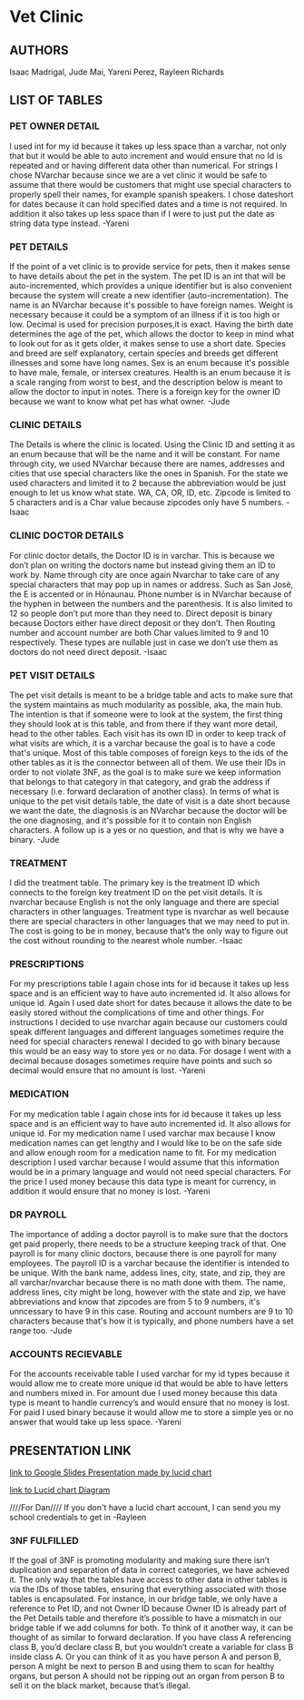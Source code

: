 # Vet Clinic 

## AUTHORS 
Isaac Madrigal, 
Jude Mai, 
Yareni Perez, 
Rayleen Richards 

## LIST OF TABLES 
### PET OWNER DETAIL 
I used int for my id because it takes up less space than a varchar, not only that but it would be able to auto increment and would ensure that no Id is repeated and or having different data other than numerical. For strings I chose NVarchar because since we are a vet clinic it would be safe to assume that there would be customers that might use special characters to properly spell their names, for example spanish speakers. I chose dateshort for dates because it can hold specified dates and a time is not required. In addition it also takes up less space than if I were to just put the date as string data type instead. -Yareni

### PET DETAILS 
If the point of a vet clinic is to provide service for pets, then it makes sense to have details about the pet in the system. The pet ID is an int that will be auto-incremented, which provides a unique identifier but is also convenient because the system will create a new identifier (auto-incrementation). The name is an NVarchar because it's possible to have foreign names. Weight is necessary because it could be a symptom of an illness if it is too high or low. Decimal is used for precision purposes,it is exact. Having the birth date determines the age of the pet, which allows the doctor to keep in mind what to look out for as it gets older, it makes sense to use a short date. Species and breed are self explanatory, certain species and breeds get different illnesses and some have long names. Sex is an enum because it's possible to have male, female, or intersex creatures. Health is an enum because it is a scale ranging from worst to best, and the description below is meant to allow the doctor to input in notes. There is a foreign key for the owner ID because we want to know what pet has what owner. -Jude 

### CLINIC DETAILS 
The Details is where the clinic is located. Using the Clinic ID and setting it as an enum because that will be the name and it will be constant. For name through city, we used NVarchar because there are names, addresses and cities that use special characters like the ones in Spanish. For the state we used characters and limited it to 2 because the abbreviation would be just enough to let us know what state. WA, CA, OR, ID, etc. Zipcode is limited to 5 characters and is a Char value because zipcodes only have 5 numbers. -Isaac 
 
### CLINIC DOCTOR DETAILS 
For clinic doctor details, the Doctor ID is in varchar. This is because we don’t plan on writing the doctors name but instead giving them an ID to work by. Name through city are once again Nvarchar to take care of any special characters that may pop up in names or address. Such as San Josè, the E is accented or in Hōnaunau. Phone number is in NVarchar because of the hyphen in between the numbers and the parenthesis. It is also limited to 12 so people don’t put more than they need to. Direct deposit is binary because Doctors either have direct deposit or they don’t. Then Routing number and account number are both Char values limited to 9 and 10 respectively. These types are nullable just in case we don’t use them as doctors do not need direct deposit. -Isaac 

### PET VISIT DETAILS 
The pet visit details is meant to be a bridge table and acts to make sure that the system maintains as much modularity as possible, aka, the main hub. The intention is that if someone were to look at the system, the first thing they should look at is this table, and from there if they want more detail, head to the other tables. Each visit has its own ID in order to keep track of what visits are which, it is a varchar because the goal is to have a code that's unique. Most of this table composes of foreign keys to the ids of the other tables as it is the connector between all of them. We use their IDs in order to not violate 3NF, as the goal is to make sure we keep information that belongs to that category in that category, and grab the address if necessary (i.e. forward declaration of another class). In terms of what is unique to the pet visit details table, the date of visit is a date short because we want the date, the diagnosis is an NVarchar because the doctor will be the one diagnosing, and it's possible for it to contain non English characters. A follow up is a yes or no question, and that is why we have a binary. -Jude 

### TREATMENT 
I did the treatment table. The primary key is the treatment ID which connects to the foreign key treatment ID on the pet visit details. It is nvarchar because English is not the only language and there are special characters in other languages. Treatment type is nvarchar as well because there are special characters in other languages that we may need to put in. The cost is going to be in money, because that’s the only way to figure out the cost without rounding to the nearest whole number. -Isaac 

### PRESCRIPTIONS 
For my prescriptions table I again chose ints for id because it takes up less space and is an efficient way to have auto incremented id. It also allows for unique id. Again I used date short for dates because it allows the date to be easily stored without the complications of time and other things. For instructions I decided to use nvarchar again because our customers could speak different languages and different languages sometimes require the need for special characters renewal I decided to go with binary because this would be an easy way to store yes or no data. For dosage I went with a decimal because dosages sometimes require have points and such so decimal would ensure that no amount is lost. -Yareni 

### MEDICATION 
For my medication table I again chose ints for id because it takes up less space and is an efficient way to have auto incremented id. It also allows for unique id. For my medication name I used varchar max because I know medication names can get lengthy and I would like to be on the safe side and allow enough room for a medication name to fit. For my medication description I used varchar because I would assume that this information would be in a primary language and would not need special characters. For the price I used money because this data type is meant for currency, in addition it would ensure that no money is lost. -Yareni 

### DR PAYROLL
The importance of adding a doctor payroll is to make sure that the doctors get paid properly, there needs to be a structure keeping track of that. One payroll is for many clinic doctors, because there is one payroll for many employees. The payroll ID is a varchar because the identifier is intended to be unique. With the bank name, addess lines, city, state, and zip, they are all varchar/nvarchar because there is no math done with them. The name, address lines, city might be long, however with the state and zip, we have abbreviations and know that zipcodes are from 5 to 9 numbers, it's unncessary to have 9 in this case. Routing and account numbers are 9 to 10 characters because that's how it is typically, and phone numbers have a set range too. -Jude 

### ACCOUNTS RECIEVABLE 
For the accounts receivable table I used varchar for my id types because it would allow me to create more unique id that would be able to have letters and numbers mixed in. For amount due I used money because this data type is meant to handle currency’s and would ensure that no money is lost. For paid I used binary because it would allow me to store a simple yes or no answer that would take up less space. -Yareni 

## PRESENTATION LINK 
[link to Google Slides Presentation made by lucid chart](https://docs.google.com/presentation/d/12YfVAwFF7ExGGNaMwKP4DxIhIKLSXIY65-16OB-2_8k/edit?usp=sharing)

[link to Lucid chart Diagram](https://lucid.app/lucidchart/53d0d32e-c37e-4253-8818-f19767c77935/edit?viewport_loc=-883%2C267%2C2386%2C861%2C0_0&invitationId=inv_fedce827-80c5-46a2-8e9f-81e3d1329d23)

////For Dan//// If you don't have a lucid chart account, I can send you my school credentials to get in  -Rayleen 

### 3NF FULFILLED 
If the goal of 3NF is promoting modularity and making sure there isn’t duplication and separation of data in correct categories, we have achieved it. The only way that the tables have access to other data in other tables is via the IDs of those tables, ensuring that everything associated with those tables is encapsulated. For instance, in our bridge table, we only have a reference to Pet ID, and not Owner ID because Owner ID is already part of the Pet Details table and therefore it’s possible to have a mismatch in our bridge table if we add columns for both. To think of it another way, it can be thought of as similar to forward declaration. If you have class A referencing class B, you’d declare class B, but you wouldn’t create a variable for class B inside class A. Or you can think of it as you have person A and person B, person A might be next to person B and using them to scan for healthy organs, but person A should not be ripping out an organ from person B to sell it on the black market, because that’s illegal. 
